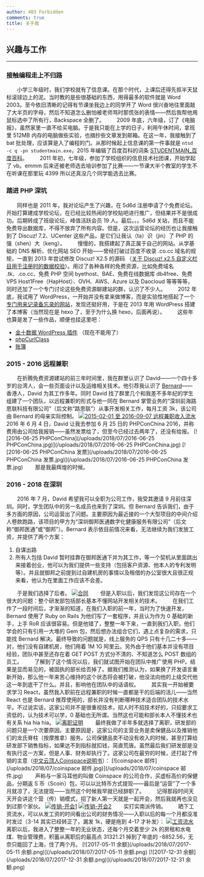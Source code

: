 ```yaml
---
author: 403 Forbidden
comments: true
title: 关于我
---
```

## 兴趣与工作
---
### 接触编程走上不归路
　　小学三年级时，我们学校就有了信息课。在那个时代，上课后还得先抠半天鼠标滚球边上的泥。当时教的是些很基础的东西，用得最多的软件就是 Word 2003。至今依旧清晰的记得有节课坐我边上的同学开了 Word 很兴奋地往里面敲了大半页的字母，然后不知道怎么删怕被老师骂时那慌张的表情——然后我帮他用鼠标选中了所有行，Backspace 全删了。
　　2009 年底，六年级，订了《电脑报》，虽然家里一直不给买电脑。于是我只能在上学的日子，利用午休时间，拿班里 512MB 内存的电脑做些实验，也摘抄些文章发到邮箱。在这一年，我接触到了 bat 批处理，应该算是入了编程的门。从那时候起上信息课的第一件事就是 ``ntsd -c q -pn studentmain.exe``，2015 年编辑了百度百科的词条 [STUDENTMAIN_百度百科](https://baike.baidu.com/history/STUDENTMAIN/85409035)。
　　2011 年初，七年级，参加了学校组织的信息技术社团课，开始学起了 vb。emmm 后来还被老师选去培训参加了比赛——一节课大半个教室的学生不在听课在那里玩 4399 所以还真没几个同学能选去比赛。
### 踏进 PHP 深坑
　　同样也是 2011 年，我对论坛产生了兴趣，在 5d6d 注册申请了个免费论坛。开始打算建成学校论坛，在已经比较热闹的学校贴吧进行推广，但结果并不是很成功。后期转成了班级论坛，峰值活跃会员 19 人。最后。。。5d6d 关站，而且不能免费导出数据库，不得不放弃了所有内容。但是，这次运营论坛的经历也让我接触到了 Discuz! 7.2、UCenter 这些产品，是它们让我认（ta）识（jin）了 PHP 的强（shen）大（keng）。
　　慢慢的，我搭建起了真正属于自己的网站。从学基础的 DNS 解析、优化网站 SEO 开始——曾经打破过百度不收录 .co.cc 域名的规矩，一直到 2013 年尝试修改 Discuz! X2.5 的源码 （[关于 Discuz! x2.5 自定义栏目用于注册时的数据校验](/2013/07/14/%E5%85%B3%E4%BA%8E%20Discuz!%20x2.5%20%E8%87%AA%E5%AE%9A%E4%B9%89%E6%A0%8F%E7%9B%AE%E7%94%A8%E4%BA%8E%E6%B3%A8%E5%86%8C%E6%97%B6%E7%9A%84%E6%95%B0%E6%8D%AE%E6%A0%A1%E9%AA%8C/)）。用过了各种各样的免费资源，比如免费域名 .tk、.co.cc、免费 PHP 空间 byethost、BAE、免费在线数据库 db4free、免费 VPS Host1Free（HapHost）、OVH、AWS、Azure 以及 Daocloud 等等等等，同时还加了一个专门讨论这些免费资源聊建站的群，认识了不少人。
　　2012 年底，我试用了 WordPress，一开始并没有拿来做博客，而是实验性地搭起了一个[专门用来记录备忘录的网站](http://bwl.imjs.work/page/19)，发现还挺好用，于是在 2013 年用 WordPress 搭建了本博客（当然现在是 hexo 了，至于为什么换 hexo，后面再说）。
　　这些年也算是发了一些作品，顺便也挂这里吧：

- [金十数据 WordPress 插件](/2015/11/04/%E5%8F%91%E5%B8%83%E4%B8%AA%E9%87%91%E5%8D%81%E6%95%B0%E6%8D%AE%E6%8F%92%E4%BB%B6/) （现在不能用了）
- [phpCurlClass](https://github.com/jshensh/phpCurlClass)
- [账簿](https://github.com/jshensh/books)

### 2015 - 2016 远程兼职
　　在折腾免费资源建站的前三年时间里，我在群里认识了 David——一个四十多岁的台湾人，会一些页面设计以及运维相关技术。他引荐我认识了 [Bernard](https://www.linkedin.com/in/leebernard/)——香港人，David 为其工作多年。同时 David 找了群里几个和我差不多年纪的学生组建了一个团队，以远程兼职的形式与他一同在 Bernard 掌管业务的“深圳前海路思联科技有限公司”（后文称“路思联”）从事开发相关工作，每月工资 3k，该公司由 Bernard 的母亲实际控制。
[![2015-02-01 至 2016-09-07 远程兼职收入流水](/uploads/2018/07/alipay_20140101_20161001.png)](/uploads/2018/07/alipay_20140101_20161001.png)
　　2016 年 6 月 4 日，David 让我去参加 6 月 25 日的 PHPConChina 2016，并称费用由公司给我报销——虽然发票给了，但至今已经过去两年了，还没有给报。
[![2016-06-25 PHPConChina](/uploads/2018/07/2016-06-25 PHPConChina.jpg)](/uploads/2018/07/2016-06-25 PHPConChina.jpg)
[![2016-06-25 PHPConChina 发票](/uploads/2018/07/2016-06-25 PHPConChina 发票.jpg)](/uploads/2018/07/2016-06-25 PHPConChina 发票.jpg)
　　那是我最辉煌的时候。

### 2016 - 2018 在深圳
　　2016 年 7 月，David 希望我可以全职为公司工作，我受其邀请 9 月前往深圳。同时，学生团队中的另一名成员也来到了深圳。但 Bernard 告诉我们，由于多方面的原因，公司运营出了问题。主要原因为最近接的一个大型项目的中间介绍人卷款跑路，该项目的甲方为“深圳御邦医通数字化健康服务有限公司”（后文称“御邦医通”或“御邦”）。Bernard 表示依目前情况来看，无法继续为我们发放工资，并提供了两个方案：

1. 自谋出路
2. 所有人包括 David 暂时挂靠在御邦医通下并为其工作，等一个契机从里面跳出来接着创业，他可以为我们提供一些支持（包括客户资源、他本人的专利发明等）。并且就御邦之前提到过自建机房的事情以及租借的办公室很大且很正规来看，他认为在里面工作应该不会差。

　　于是我们选择了后者。
[![合同](/uploads/2018/07/合同2-723x1024.jpg)](/uploads/2018/07/合同2.jpg)
　　但是入职以后，我们发现这公司存在一个很大的问题：整个研发部包括部长基本不懂网站开发相关的技术。
　　在我们工作了一段时间后，才渐渐的知道，在我们入职的前一年，当时为了快速开发，Bernard 使用了 Ruby on Rails 为他们写了一套程序，并且认为作为 0 基础的新手，上手 RoR 应该很容易。但是他错了，整整一年下来，一直到我们入职，他们学会的只有引用一大堆的 Gem 包，然后想办法组合它们，遇上点复杂的需求，只能找 Bernard 解决。最终导致的问题就是，线上服务的 QPS 只有十几二十多——对，他们没有自建机房，他们用着 1M 1G 阿里云。另外由于他们基本并没有项目经验，团队中甚至还存在着 GET POST 方式分不清的、不知道怎么 POST 数组的员工。
　　了解到了这个情况以后，我们就试图开始在团队中推广使用 PHP。结果是显而易见的，被固执的部长给否掉了。据我们推测认为，如果换了开发语言重新开始，那么他一年来苦心维持的这个状态将会被打破，他没法向他的上级交代他这一年到底干了什么。并且，影响他在团队中的话语权。
　　其实我一开始被要求学习 React，虽然我入职前在远程兼职的时候一直都是干的后端的活儿——当然 React 也是 Bernard 推荐使用的，部长并没有判断哪种技术适合团队的技术水平。不过说实话，这家公司并不是很重视技术，招人时不招技术好的，只招要求工资低的，认为技术可以学，0 基础也无所谓。当然这也可能和部长本人不懂技术也有关系 hia hia hia。
[![离职证明](/uploads/2018/07/离职证明2-1024x750.jpg)](/uploads/2018/07/离职证明2.jpg)
　　最终我做了半年多就选择了离职，研发部的问题只是一个次要原因。主要原因是，这家公司的主营业务是卖保健品以及推销他们的龙氏脊柱（按摩推拿）服务。公司保健品卖不动没有收入的时候，甚至打算给研发部下销售指标，如果达不到指标就扣钱，简直荒唐。虽然最后我们研发部是没有执行这一方案，但是人事、财务却执行了。这家公司在最穷的时候，还打起了传销的主意（[中文云顶人Coinspace说明书](/uploads/2018/07/中文云顶人Coinspace说明书.pdf)）：
[![coinspace 邮件](/uploads/2018/07/coinspace 邮件.jpg)](/uploads/2018/07/coinspace 邮件.jpg)
　　声称与一家马耳他的叫做 Coinspace 的公司合作，买虚标高价的保健品，分期返 S 币（Scoin）包，可以以比特币方式提现——最后是“运营”了一个多月就凉了，无法提现——当然这个时候我早就已经辞职了。
　　记得那段时间天天开会讲这个营（传）销模式，招了新人第一天就是一起开会，然后我就再也没见到过那个家伙。
[![传销-开会1](/uploads/2018/07/传销-开会1-1024x768.jpg)](/uploads/2018/07/传销-开会1.jpg)
[![传销-开会2](/uploads/2018/07/传销-开会2-768x1024.jpg)](/uploads/2018/07/传销-开会2.jpg)
　　实打实南派传销。
　　晒下工资流水，可以从发工资的时间看出公司的财务情况——入职以后的每一个月都没准时发过（3-14 其实已经转正了，漏发 1k，硬是拖到 4-17 才补发）：
[![工资流水](/uploads/2018/07/工资流水-731x1024.jpg)](/uploads/2018/07/工资流水.jpg)
　　离职以后，我进入了整整一年的无业状态，还每个月交着至少 2k 的房租和水电煤、物业管理费，积蓄从离职后的最高点 31321.21 掉到了年底的 -8852.56，无奈只能回了上海，住了两个月。
[![2017-05-11 余额](/uploads/2018/07/2017-05-11 余额.png)](/uploads/2018/07/2017-05-11 余额.png)
[![2017-12-31 余额](/uploads/2018/07/2017-12-31 余额.png)](/uploads/2018/07/2017-12-31 余额.png)